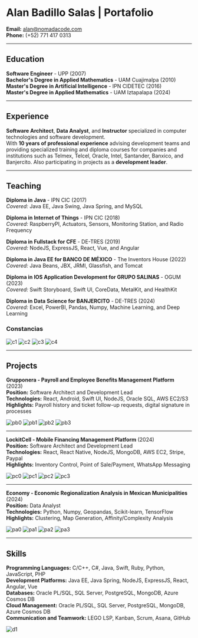 # Alan Badillo Salas | Portafolio

**Email:** [alan@nomadacode.com](mailto:alan@nomadacode.com)  
**Phone:** (+52) 771 417 0313

---

## Education

**Software Engineer** - UPP (2007)  
**Bachelor's Degree in Applied Mathematics** - UAM Cuajimalpa (2010)  
**Master's Degree in Artificial Intelligence** - IPN CIDETEC (2016)  
**Master's Degree in Applied Mathematics** - UAM Iztapalapa (2024)

---

## Experience

**Software Architect**, **Data Analyst**, and **Instructor** specialized in computer technologies and software development.  
With **10 years of professional experience** advising development teams and providing specialized training and diploma courses for companies and institutions such as Telmex, Telcel, Oracle, Intel, Santander, Banxico, and Banjercito. Also participating in projects as a **development leader**.

---

## Teaching

**Diploma in Java** - IPN CIC (2017)  
_Covered:_ Java EE, Java Swing, Java Spring, and MySQL  

**Diploma in Internet of Things** - IPN CIC (2018)  
_Covered:_ RaspberryPI, Actuators, Sensors, Monitoring Station, and Radio Frequency  

**Diploma in Fullstack for CFE** - DE-TRES (2019)  
_Covered:_ NodeJS, ExpressJS, React, Vue, and Angular  

**Diploma in Java EE for BANCO DE MÉXICO** - The Inventors House (2022)  
_Covered:_ Java Beans, JBX, JRMI, Glassfish, and Tomcat  

**Diploma in IOS Application Development for GRUPO SALINAS** - OGUM (2023)  
_Covered:_ Swift Storyboard, Swift UI, CoreData, MetalKit, and HealthKit  

**Diploma in Data Science for BANJERCITO** - DE-TRES (2024)  
_Covered:_ Excel, PowerBI, Pandas, Numpy, Machine Learning, and Deep Learning  

### Constancias

![c1](./assets/c1.png)
![c2](./assets/c2.png)
![c3](./assets/c3.png)
![c4](./assets/c4.png)

---

## Projects

**Grupponera - Payroll and Employee Benefits Management Platform** (2023)  
**Position:** Software Architect and Development Lead  
**Technologies:** React, Android, Swift UI, NodeJS, Oracle SQL, AWS EC2/S3  
**Highlights:** Payroll history and ticket follow-up requests, digital signature in processes  

![pb0](./assets/pb0.png)
![pb1](./assets/pb1.png)
![pb2](./assets/pb2.png)
![pb3](./assets/pb3.png)

---

**LockitCell - Mobile Financing Management Platform** (2024)  
**Position:** Software Architect and Development Lead  
**Technologies:** React, React Native, NodeJS, MongoDB, AWS EC2, Stripe, Paypal  
**Highlights:** Inventory Control, Point of Sale/Payment, WhatsApp Messaging  

![pc0](./assets/pc0.png)
![pc1](./assets/pc1.png)
![pc2](./assets/pc2.png)
![pc3](./assets/pc3.png)

---

**Economy - Economic Regionalization Analysis in Mexican Municipalities** (2024)  
**Position:** Data Analyst  
**Technologies:** Python, Numpy, Geopandas, Scikit-learn, TensorFlow  
**Highlights:** Clustering, Map Generation, Affinity/Complexity Analysis  

![pa0](./assets/pa0.png)
![pa1](./assets/pa1.png)
![pa2](./assets/pa2.png)
![pa3](./assets/pa3.png)

---

## Skills

**Programming Languages:** C/C++, C#, Java, Swift, Ruby, Python, JavaScript, PHP  
**Development Platforms:** Java EE, Java Spring, NodeJS, ExpressJS, React, Angular, Vue  
**Databases:** Oracle PL/SQL, SQL Server, PostgreSQL, MongoDB, Azure Cosmos DB  
**Cloud Management:** Oracle PL/SQL, SQL Server, PostgreSQL, MongoDB, Azure Cosmos DB  
**Communication and Teamwork:** LEGO LSP, Kanban, Scrum, Asana, GitHub  

![d1](./assets/d1.png)